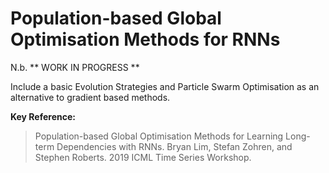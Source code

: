 # Population-based Global Optimisation Methods for RNNs

N.b. ** WORK IN PROGRESS **

Include a basic Evolution Strategies and Particle Swarm Optimisation as an alternative to gradient based methods.

**Key Reference:** 
> Population-based Global Optimisation Methods for Learning Long-term Dependencies with RNNs. Bryan Lim, Stefan Zohren, and Stephen Roberts. 2019 ICML Time Series Workshop.

